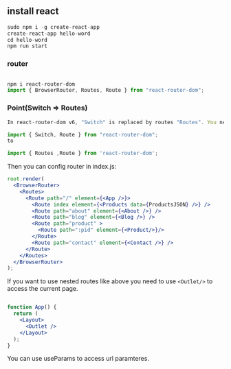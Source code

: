 ## install react
```jsx
sudo npm i -g create-react-app
create-react-app hello-word
cd hello-word
npm run start

```
### router

```jsx

npm i react-router-dom
import { BrowserRouter, Routes, Route } from "react-router-dom";
```
### Point(Switch => Routes)
```jsx
In react-router-dom v6, "Switch" is replaced by routes "Routes". You need to update the import

import { Switch, Route } from "react-router-dom";
to

import { Routes ,Route } from 'react-router-dom';

```

Then you can config router in index.js:

```jsx 
root.render(
  <BrowserRouter>
    <Routes>
      <Route path="/" element={<App />}>
        <Route index element={<Products data={ProductsJSON} />} />
        <Route path="about" element={<About />} />
        <Route path="blog" element={<Blog />} />
        <Route path="product" >
          <Route path=":pid" element={<Product/>}/>
        </Route>
        <Route path="contact" element={<Contact />} />
      </Route>
    </Routes>
  </BrowserRouter>
);
```

If you want to use nested routes like above you need to use `<Outlet/>` to access the current page.

```jsx

function App() {
  return (
    <Layout>
      <Outlet />
    </Layout>
  );
}

```

You can use useParams to access url paramteres.

